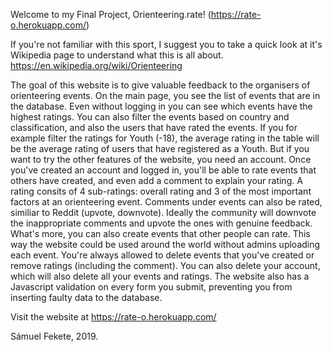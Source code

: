 Welcome to my Final Project, Orienteering.rate! (https://rate-o.herokuapp.com/)

If you're not familiar with this sport, I suggest you to take a quick look at it's Wikipedia page to understand what this is all about. https://en.wikipedia.org/wiki/Orienteering

The goal of this website is to give valuable feedback to the organisers of orienteering events.
On the main page, you see the list of events that are in the database. Even without logging in you can see which events have the highest ratings.
You can also filter the events based on country and classification, and also the users that have rated the events.
If you for example filter the ratings for Youth (-18), the average rating in the table will be the average rating of users that have registered as a Youth.
But if you want to try the other features of the website, you need an account.
Once you've created an account and logged in, you'll be able to rate events that others have created, and even add a comment to explain your rating.
A rating consits of 4 sub-ratings: overall rating and 3 of the most important factors at an orienteering event.
Comments under events can also be rated, similiar to Reddit (upvote, downvote).
Ideally the community will downvote the inappropriate comments and upvote the ones with genuine feedback.
What's more, you can also create events that other people can rate. This way the website could be used around the world without admins uploading each event.
You're always allowed to delete events that you've created or remove ratings (including the comment). You can also delete your account, which will also delete all your events and ratings.
The website also has a Javascript validation on every form you submit, preventing you from inserting faulty data to the database.

Visit the website at https://rate-o.herokuapp.com/

Sámuel Fekete, 2019.